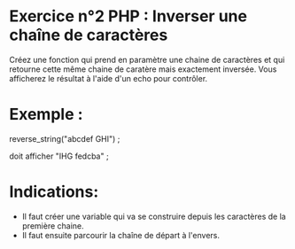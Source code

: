 # Exercice n°2 PHP : Inverser une chaîne de caractères

Créez une fonction qui prend en paramètre une chaine de caractères et qui retourne cette même chaine de caratère mais exactement inversée. Vous afficherez le résultat à l'aide d'un echo pour contrôler. 

# Exemple :
reverse_string("abcdef GHI") ;

doit afficher "IHG fedcba" ;

# Indications:
- Il faut créer une variable qui va se construire depuis les caractères de la première chaine.
- Il faut ensuite parcourir la chaîne de départ à l'envers.
